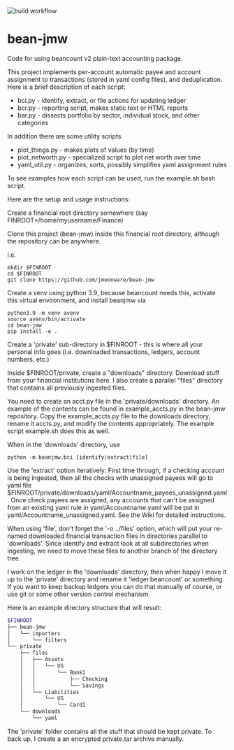 ![build workflow](https://github.com/jmoonware/bean-jmw/actions/workflows/python-app.yml/badge.svg)
# bean-jmw
Code for using beancount v2 plain-text accounting package.

This project implements per-account automatic payee and account assignment to transactions (stored in yaml config files), and deduplication. Here is a brief description of each script:

* bci.py - identify, extract, or file actions for updating ledger
* bcr.py - reporting script, makes static text or HTML reports
* bar.py - dissects portfolio by sector, individual stock, and other categories

In addition there are some utility scripts 

* plot_things.py - makes plots of values (by time)
* plot_networth.py - specialized script to plot net worth over time
* yaml_util.py - organizes, sorts, possibly simplifies yaml assignment rules

To see examples how each script can be used, run the example.sh bash script. 

Here are the setup and usage instructions:

Create a financial root directory somewhere (say FINROOT=/home/myusername/Finance) 

Clone this project (bean-jmw) inside this financial root directory, although the repository can be anywhere.

i.e.

```
mkdir $FINROOT
cd $FINROOT
git clone https://github.com/jmoonware/bean-jmw
```

Create a venv using python 3.9, because beancount needs this, activate this virtual environment, and install beanjmw via

```
python3.9 -m venv avenv
source avenv/bin/activate
cd bean-jmw
pip install -e . 
```

Create a 'private' sub-directory in $FINROOT - this is where all your personal info goes (i.e. downloaded transactions, ledgers, account numbers, etc.)

Inside $FINROOT/private, create a "downloads" directory. Download stuff from your financial institutions here. I also create a parallel "files" directory that contains all previously ingested files.

You need to create an acct.py file in the 'private/downloads' directory. An example of the contents can be found in example_accts.py in the bean-jmw repository. Copy the example_accts.py file to the downloads directory, rename it accts.py, and modify the contents appropriately. The example script example.sh does this as well.

When in the 'downloads' directory, use 

```
python -m beanjmw.bci [identify|extract|file]
```

Use the 'extract' option iteratively: First time through, if a checking account is being ingested, then all the checks with unassigned payees will go to yaml file $FINROOT/private/downloads/yaml/Accountname_payees_unassigned.yaml. Once check payees are assigned, any accounts that can't be assigned from an existing yaml rule in yaml/Accountname.yaml will be put in yaml/Accountname_unassigned.yaml. See the Wiki for detailed instructions.

When using 'file', don't forget the '-o ../files' option, which will put your re-named downloaded financial transaction files in directories parallel to 'downloads'. Since identify and extract look at all subdirectories when ingesting, we need to move these files to another branch of the directory tree.

I work on the ledger in the 'downloads' directory, then when happy I move it up to the 'private' directory and rename it 'ledger.beancount' or something. If you want to keep backup ledgers you can do that manually of course, or use git or some other version control mechanism.

Here is  an example directory structure that will result:

```bash
$FINROOT
├── bean-jmw
│   └── importers
│       └── filters
└── private
    ├── files
    │  	├── Assets
    │   │   └── US
    │   │       └── Bank1
    │   │           ├── Checking
    │   │           └── Savings
    │   └── Liabilities
    │       └── US
    │           └── Card1
    └── downloads
        └── yaml
```

The 'private' folder contains all the stuff that should be kept private. To back up, I create a an encrypted private.tar archive manually.

